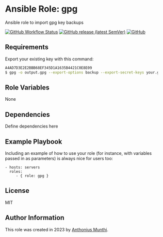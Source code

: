 Ansible Role: gpg
=========
Ansible role to import gpg key backups

[![GitHub Workflow Status](https://img.shields.io/github/actions/workflow/status/kilip/ansible-role-gpg/.github/workflows/testing.yml?branch=main&style=flat-square)](https://github.com/kilip/ansible-role-gpg/actions/workflows/testing.yml)
[![GitHub release (latest SemVer)](https://img.shields.io/github/v/release/kilip/ansible-role-gpg?style=flat-square)](https://github.com/kilip/ansible-role-gpg/releases)
[![GitHub](https://img.shields.io/github/license/kilip/ansible-role-gpg?style=flat-square)](https://github.com/kilip/ansible-role-gpg/blob/main/LICENSE)

Requirements
------------

Export your existing key with this command:
```sh
A4AD7D3E2E2BBB68EF345D1A1635B4421C0E8E09
$ gpg -o output.gpg --export-options backup --export-secret-keys your.gpg@email.com

```

Role Variables
--------------

None

Dependencies
------------

Define dependencies here

Example Playbook
----------------

Including an example of how to use your role (for instance, with variables passed in as parameters) is always nice for users too:

    - hosts: servers
      roles:
         - { role: gpg }

License
-------

MIT

Author Information
------------------

This role was created in 2023 by [Anthonius Munthi](https://itstoni.com).

